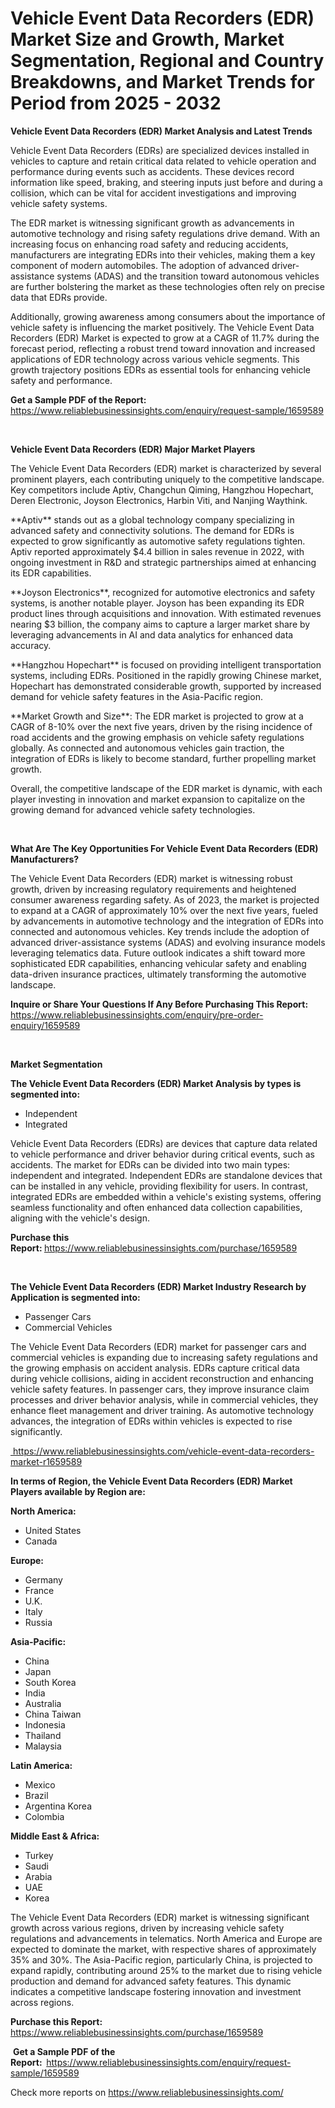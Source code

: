 <p><h1>Vehicle Event Data Recorders (EDR) Market Size and Growth, Market Segmentation, Regional and Country Breakdowns, and Market Trends for Period from 2025 -  2032</h1></p><p><strong>Vehicle Event Data Recorders (EDR) Market Analysis and Latest Trends</strong></p>
<p><p>Vehicle Event Data Recorders (EDRs) are specialized devices installed in vehicles to capture and retain critical data related to vehicle operation and performance during events such as accidents. These devices record information like speed, braking, and steering inputs just before and during a collision, which can be vital for accident investigations and improving vehicle safety systems.</p><p>The EDR market is witnessing significant growth as advancements in automotive technology and rising safety regulations drive demand. With an increasing focus on enhancing road safety and reducing accidents, manufacturers are integrating EDRs into their vehicles, making them a key component of modern automobiles. The adoption of advanced driver-assistance systems (ADAS) and the transition toward autonomous vehicles are further bolstering the market as these technologies often rely on precise data that EDRs provide.</p><p>Additionally, growing awareness among consumers about the importance of vehicle safety is influencing the market positively. The Vehicle Event Data Recorders (EDR) Market is expected to grow at a CAGR of 11.7% during the forecast period, reflecting a robust trend toward innovation and increased applications of EDR technology across various vehicle segments. This growth trajectory positions EDRs as essential tools for enhancing vehicle safety and performance.</p></p>
<p><strong>Get a Sample PDF of the Report:&nbsp;</strong> <a href="https://www.reliablebusinessinsights.com/enquiry/request-sample/1659589?utm_campaign=3170&utm_medium=2&utm_source=Github&utm_content=ia&utm_term=23032025&utm_id=vehicle-event-data-recorders-edr">https://www.reliablebusinessinsights.com/enquiry/request-sample/1659589</a></p>
<p>&nbsp;</p>
<p><strong>Vehicle Event Data Recorders (EDR) Major Market Players</strong></p>
<p><p>The Vehicle Event Data Recorders (EDR) market is characterized by several prominent players, each contributing uniquely to the competitive landscape. Key competitors include Aptiv, Changchun Qiming, Hangzhou Hopechart, Deren Electronic, Joyson Electronics, Harbin Viti, and Nanjing Waythink.</p><p>**Aptiv** stands out as a global technology company specializing in advanced safety and connectivity solutions. The demand for EDRs is expected to grow significantly as automotive safety regulations tighten. Aptiv reported approximately $4.4 billion in sales revenue in 2022, with ongoing investment in R&D and strategic partnerships aimed at enhancing its EDR capabilities.</p><p>**Joyson Electronics**, recognized for automotive electronics and safety systems, is another notable player. Joyson has been expanding its EDR product lines through acquisitions and innovation. With estimated revenues nearing $3 billion, the company aims to capture a larger market share by leveraging advancements in AI and data analytics for enhanced data accuracy.</p><p>**Hangzhou Hopechart** is focused on providing intelligent transportation systems, including EDRs. Positioned in the rapidly growing Chinese market, Hopechart has demonstrated considerable growth, supported by increased demand for vehicle safety features in the Asia-Pacific region. </p><p>**Market Growth and Size**: The EDR market is projected to grow at a CAGR of 8-10% over the next five years, driven by the rising incidence of road accidents and the growing emphasis on vehicle safety regulations globally. As connected and autonomous vehicles gain traction, the integration of EDRs is likely to become standard, further propelling market growth.</p><p>Overall, the competitive landscape of the EDR market is dynamic, with each player investing in innovation and market expansion to capitalize on the growing demand for advanced vehicle safety technologies.</p></p>
<p>&nbsp;</p>
<p><strong>What Are The Key Opportunities For Vehicle Event Data Recorders (EDR) Manufacturers?</strong></p>
<p><p>The Vehicle Event Data Recorders (EDR) market is witnessing robust growth, driven by increasing regulatory requirements and heightened consumer awareness regarding safety. As of 2023, the market is projected to expand at a CAGR of approximately 10% over the next five years, fueled by advancements in automotive technology and the integration of EDRs into connected and autonomous vehicles. Key trends include the adoption of advanced driver-assistance systems (ADAS) and evolving insurance models leveraging telematics data. Future outlook indicates a shift toward more sophisticated EDR capabilities, enhancing vehicular safety and enabling data-driven insurance practices, ultimately transforming the automotive landscape.</p></p>
<p><strong>Inquire or Share Your Questions If Any Before Purchasing This Report:</strong> <a href="https://www.reliablebusinessinsights.com/enquiry/pre-order-enquiry/1659589?utm_campaign=3170&utm_medium=2&utm_source=Github&utm_content=ia&utm_term=23032025&utm_id=vehicle-event-data-recorders-edr">https://www.reliablebusinessinsights.com/enquiry/pre-order-enquiry/1659589</a></p>
<p>&nbsp;</p>
<p><strong>Market Segmentation</strong></p>
<p><strong>The Vehicle Event Data Recorders (EDR) Market Analysis by types is segmented into:</strong></p>
<p><ul><li>Independent</li><li>Integrated</li></ul></p>
<p><p>Vehicle Event Data Recorders (EDRs) are devices that capture data related to vehicle performance and driver behavior during critical events, such as accidents. The market for EDRs can be divided into two main types: independent and integrated. Independent EDRs are standalone devices that can be installed in any vehicle, providing flexibility for users. In contrast, integrated EDRs are embedded within a vehicle's existing systems, offering seamless functionality and often enhanced data collection capabilities, aligning with the vehicle's design.</p></p>
<p><strong>Purchase this Report:&nbsp;</strong><a href="https://www.reliablebusinessinsights.com/purchase/1659589?utm_campaign=3170&utm_medium=2&utm_source=Github&utm_content=ia&utm_term=23032025&utm_id=vehicle-event-data-recorders-edr">https://www.reliablebusinessinsights.com/purchase/1659589</a></p>
<p>&nbsp;</p>
<p><strong>The Vehicle Event Data Recorders (EDR) Market Industry Research by Application is segmented into:</strong></p>
<p><ul><li>Passenger Cars</li><li>Commercial Vehicles</li></ul></p>
<p><p>The Vehicle Event Data Recorders (EDR) market for passenger cars and commercial vehicles is expanding due to increasing safety regulations and the growing emphasis on accident analysis. EDRs capture critical data during vehicle collisions, aiding in accident reconstruction and enhancing vehicle safety features. In passenger cars, they improve insurance claim processes and driver behavior analysis, while in commercial vehicles, they enhance fleet management and driver training. As automotive technology advances, the integration of EDRs within vehicles is expected to rise significantly.</p></p>
<p><a href="https://www.reliablebusinessinsights.com/vehicle-event-data-recorders-market-r1659589?utm_campaign=3170&utm_medium=2&utm_source=Github&utm_content=ia&utm_term=23032025&utm_id=vehicle-event-data-recorders-edr">&nbsp;https://www.reliablebusinessinsights.com/vehicle-event-data-recorders-market-r1659589</a></p>
<p><strong>In terms of Region, the Vehicle Event Data Recorders (EDR) Market Players available by Region are:</strong></p>
<p>
    <p> <strong> North America: </strong>
        <ul>
            <li>United States</li>
            <li>Canada</li>
        </ul>
        </p> 
    <p> <strong> Europe: </strong>
        <ul>
            <li>Germany</li>
            <li>France</li>
            <li>U.K.</li>
            <li>Italy</li>
            <li>Russia</li>
        </ul>
        </p> 
    <p> <strong> Asia-Pacific: </strong>
        <ul>
            <li>China</li>
            <li>Japan</li>
            <li>South Korea</li>
            <li>India</li>
            <li>Australia</li>
            <li>China Taiwan</li>
            <li>Indonesia</li>
            <li>Thailand</li>
            <li>Malaysia</li>
        </ul>
        </p> 
    <p> <strong> Latin America: </strong>
        <ul>
            <li>Mexico</li>
            <li>Brazil</li>
            <li>Argentina Korea</li>
            <li>Colombia</li>
        </ul>
        </p> 
    <p> <strong> Middle East & Africa: </strong>
        <ul>
            <li>Turkey</li>
            <li>Saudi</li>
            <li>Arabia</li>
            <li>UAE</li>
            <li>Korea</li>
        </ul>
    </p>
    </p>
<p><p>The Vehicle Event Data Recorders (EDR) market is witnessing significant growth across various regions, driven by increasing vehicle safety regulations and advancements in telematics. North America and Europe are expected to dominate the market, with respective shares of approximately 35% and 30%. The Asia-Pacific region, particularly China, is projected to expand rapidly, contributing around 25% to the market due to rising vehicle production and demand for advanced safety features. This dynamic indicates a competitive landscape fostering innovation and investment across regions.</p></p>
<p><strong>Purchase this Report: </strong><a href="https://www.reliablebusinessinsights.com/purchase/1659589?utm_campaign=3170&utm_medium=2&utm_source=Github&utm_content=ia&utm_term=23032025&utm_id=vehicle-event-data-recorders-edr">https://www.reliablebusinessinsights.com/purchase/1659589</a></p>
<p>&nbsp;<strong>Get a Sample PDF of the Report:&nbsp;&nbsp;</strong><a href="https://www.reliablebusinessinsights.com/enquiry/request-sample/1659589?utm_campaign=3170&utm_medium=2&utm_source=Github&utm_content=ia&utm_term=23032025&utm_id=vehicle-event-data-recorders-edr">https://www.reliablebusinessinsights.com/enquiry/request-sample/1659589</a></p>
<p><strong></strong></p>
<p>Check more reports on <a href="https://www.reliablebusinessinsights.com/?utm_campaign=3170&utm_medium=2&utm_source=Github&utm_content=ia&utm_term=23032025&utm_id=vehicle-event-data-recorders-edr">https://www.reliablebusinessinsights.com/</a></p>